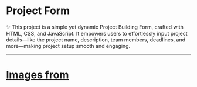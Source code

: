 
# Project Form

✨ This project is a simple yet dynamic Project Building Form, crafted with HTML, CSS, and JavaScript. It empowers users to effortlessly input project details—like the project name, description, team members, deadlines, and more—making project setup smooth and engaging. 

---

# [Images from](https://app.leonardo.ai/image-generation)
